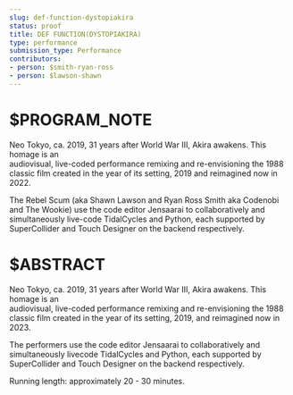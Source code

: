 ```yaml
---
slug: def-function-dystopiakira
status: proof
title: DEF FUNCTION(DYSTOPIAKIRA)
type: performance
submission_type: Performance
contributors:
- person: $smith-ryan-ross
- person: $lawson-shawn
---
```


# $PROGRAM_NOTE

Neo	Tokyo,	ca.	2019,	31	years	after	World	War	III,	Akira	awakens.	This	homage	is	an	
audiovisual, live-coded	performance	remixing	and	re-envisioning	the	1988	classic	film
created in	the	year	of	its	setting, 2019 and	reimagined	now	in	2022.

The	Rebel	Scum	(aka	Shawn	Lawson	and	Ryan	Ross	Smith	aka	Codenobi	and	The	Wookie)
use	the	code	editor	Jensaarai	to	collaboratively	and	simultaneously	live-code	TidalCycles
and Python,	each	supported	by	SuperCollider	and	Touch	Designer	on	the	backend	
respectively.

# $ABSTRACT

Neo	Tokyo, ca. 2019, 31 years	after	World	War	III, Akira	awakens. This homage is an	
audiovisual, live-coded	performance	remixing	and	re-envisioning	the	1988	classic	film
created in	the	year	of	its	setting, 2019, and	reimagined	now	in	2023.

The	performers	use	the	code	editor	Jensaarai	to	collaboratively	and	simultaneously	livecode	TidalCycles and Python,	each	supported	by	SuperCollider	and	Touch	Designer	on	the	
backend	respectively.

Running	length: approximately	20	- 30	minutes.
